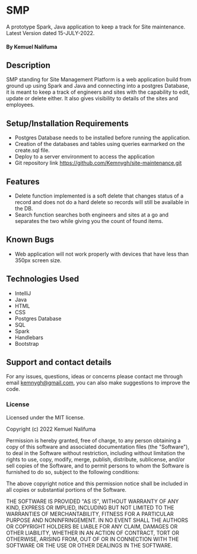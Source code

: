 # SMP
A prototype Spark, Java application to keep a track for Site maintenance. Latest Version dated 15-JULY-2022.


#### By Kemuel Nalifuma

## Description
SMP standing for Site Management Platform is a web application build from ground up using Spark and Java and connecting into a postgres Database,
it is meant to keep a track of engineers and sites with the capability to edit, update or delete either. It also gives visibility to details of 
the sites and employees.

## Setup/Installation Requirements
* Postgres Database needs to be installed before running the application.
* Creation of the databases and tables using queries earmarked on the create.sql file.
* Deploy to a server environment to access the application
* Git repository link  https://github.com/Kemnygh/site-maintenance.git

## Features
* Delete function implemented is a soft delete that changes status of a record and does not do a hard delete so records will still be available in the DB.
* Search function searches both engineers and sites at a go and separates the two while giving you the count of found items.


## Known Bugs
* Web application will not work properly with devices that have less than 350px screen size.


## Technologies Used
* IntelliJ
* Java
* HTML
* CSS
* Postgres Database
* SQL
* Spark
* Handlebars
* Bootstrap

## Support and contact details
For any issues, questions, ideas or concerns please contact me through email kemnygh@gmail.com, you can also make suggestions to improve the code.

### License
Licensed under the MIT license.

Copyright (c) 2022 Kemuel Nalifuma

Permission is hereby granted, free of charge, to any person obtaining a copy
of this software and associated documentation files (the "Software"), to deal
in the Software without restriction, including without limitation the rights
to use, copy, modify, merge, publish, distribute, sublicense, and/or sell
copies of the Software, and to permit persons to whom the Software is
furnished to do so, subject to the following conditions:

The above copyright notice and this permission notice shall be included in all
copies or substantial portions of the Software.

THE SOFTWARE IS PROVIDED "AS IS", WITHOUT WARRANTY OF ANY KIND, EXPRESS OR
IMPLIED, INCLUDING BUT NOT LIMITED TO THE WARRANTIES OF MERCHANTABILITY,
FITNESS FOR A PARTICULAR PURPOSE AND NONINFRINGEMENT. IN NO EVENT SHALL THE
AUTHORS OR COPYRIGHT HOLDERS BE LIABLE FOR ANY CLAIM, DAMAGES OR OTHER
LIABILITY, WHETHER IN AN ACTION OF CONTRACT, TORT OR OTHERWISE, ARISING FROM,
OUT OF OR IN CONNECTION WITH THE SOFTWARE OR THE USE OR OTHER DEALINGS IN THE
SOFTWARE.
